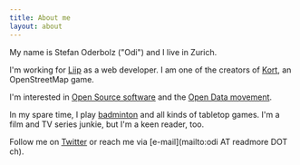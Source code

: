 ```yaml
---
title: About me
layout: about
---
```


My name is Stefan Oderbolz ("Odi") and I live in Zurich.

I'm working for [Liip](http://www.liip.ch/) as a web developer. I am one of the creators of [Kort](http://www.kort.ch/), an OpenStreetMap game.

I'm interested in [Open Source software](http://github.com/metaodi) and the [Open Data movement](http://www.opendata.ch/).

In my spare time, I play [badminton](http://www.bcrf.ch/) and all kinds of tabletop games. I'm a film and TV series junkie, but I'm a keen reader, too.

Follow me on [Twitter](http://twitter.com/odi) or reach me via [e-mail](mailto:odi AT readmore DOT ch).
